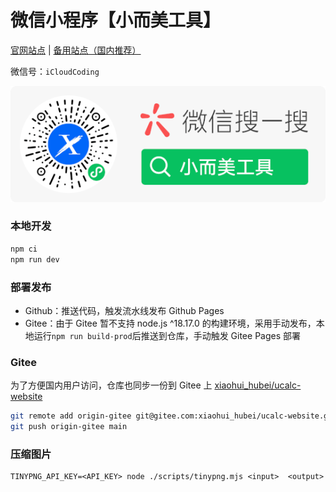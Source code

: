 # 微信小程序【小而美工具】

[官网站点](https://whinc.github.io/ucalc-website/) | [备用站点（国内推荐）](https://xiaohui_hubei.gitee.io/ucalc-website/)

微信号：`iCloudCoding`

<p align="center">
  <a href="https://whinc.github.io/ucalc-website/" target="_blank"><img src="./public/assets/images/qrcode_soso.png" alt="Next js starter banner"></a>
</p>

### 本地开发

```bash
npm ci
npm run dev
```

### 部署发布

- Github：推送代码，触发流水线发布 Github Pages
- Gitee：由于 Gitee 暂不支持 node.js ^18.17.0 的构建环境，采用手动发布，本地运行`npm run build-prod`后推送到仓库，手动触发 Gitee Pages 部署

### Gitee

为了方便国内用户访问，仓库也同步一份到 Gitee 上 [xiaohui_hubei/ucalc-website](https://gitee.com/xiaohui_hubei/ucalc-website)

```bash
git remote add origin-gitee git@gitee.com:xiaohui_hubei/ucalc-website.git
git push origin-gitee main
```

### 压缩图片

```
TINYPNG_API_KEY=<API_KEY> node ./scripts/tinypng.mjs <input>  <output>
```
